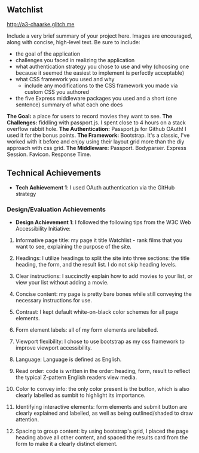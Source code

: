 ## Watchlist

 http://a3-chaarke.glitch.me

Include a very brief summary of your project here. Images are encouraged, along with concise, high-level text. Be sure to include:

- the goal of the application
- challenges you faced in realizing the application
- what authentication strategy you chose to use and why (choosing one because it seemed the easiest to implement is perfectly acceptable)
- what CSS framework you used and why
  - include any modifications to the CSS framework you made via custom CSS you authored
- the five Express middleware packages you used and a short (one sentence) summary of what each one does

**The Goal:** a place for users to record movies they want to see. 
**The Challenges:** fiddling with passport.js. I spent close to 4 hours on a stack overflow rabbit hole. 
**The Authentication:** Passport.js for Github OAuth! I used it for the bonus points.
**The Framework:** Bootstrap. It's a classic, I've worked with it before and enjoy using their layout grid more than the diy approach with css grid.
**The Middleware:** Passport. Bodyparser. Express Session. Favicon. Response Time.

## Technical Achievements
- **Tech Achievement 1**: I used OAuth authentication via the GitHub strategy

### Design/Evaluation Achievements
- **Design Achievement 1**: I followed the following tips from the W3C Web Accessibility Initiative:
1. Informative page title: my page it title Watchlist - rank films that you want to see, explaining the purpose of the site. 

2. Headings: I utilize headings to split the site into three sections: the title heading, the form, and the result list. I do not skip heading levels. 

3. Clear instructions: I succinctly explain how to add movies to your list, or view your list without adding a movie. 

4. Concise content: my page is pretty bare bones while still conveying the necessary instructions for use. 

5. Contrast: I kept default white-on-black color schemes for all page elements.

6. Form element labels: all of my form elements are labelled.

7. Viewport flexibility: I chose to use bootstrap as my css framework to improve viewport accessibility. 

8. Language: Language is defined as English.

9. Read order: code is written in the order: heading, form, result to reflect the typical Z-pattern English readers view media.

10. Color to convey info: the only color present is the button, which is also clearly labelled as sumbit to highlight its importance.

11. Identifying interactive elements: form elements and submit button are clearly explained and labelled, as well as being outlined/shaded to draw attention. 

12. Spacing to group content: by using bootstrap's grid, I placed the page heading above all other content, and spaced the results card from the form to make it a clearly distinct element.